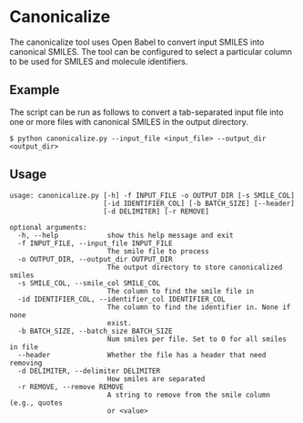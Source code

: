 # Canonicalize

The canonicalize tool uses Open Babel to convert input SMILES into canonical SMILES. 
The tool can be configured to select a particular column to be used for SMILES and molecule 
identifiers. 

## Example 
The script can be run as follows to convert a tab-separated input file into one or more files with canonical SMILES in the output directory.
```
$ python canonicalize.py --input_file <input_file> --output_dir <output_dir>
```

## Usage
```
usage: canonicalize.py [-h] -f INPUT_FILE -o OUTPUT_DIR [-s SMILE_COL]
                       [-id IDENTIFIER_COL] [-b BATCH_SIZE] [--header]
                       [-d DELIMITER] [-r REMOVE]

optional arguments:
  -h, --help            show this help message and exit
  -f INPUT_FILE, --input_file INPUT_FILE
                        The smile file to process
  -o OUTPUT_DIR, --output_dir OUTPUT_DIR
                        The output directory to store canonicalized smiles
  -s SMILE_COL, --smile_col SMILE_COL
                        The column to find the smile file in
  -id IDENTIFIER_COL, --identifier_col IDENTIFIER_COL
                        The column to find the identifier in. None if none
                        exist.
  -b BATCH_SIZE, --batch_size BATCH_SIZE
                        Num smiles per file. Set to 0 for all smiles in file
  --header              Whether the file has a header that need removing
  -d DELIMITER, --delimiter DELIMITER
                        How smiles are separated
  -r REMOVE, --remove REMOVE
                        A string to remove from the smile column (e.g., quotes
                        or <value>
```
